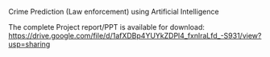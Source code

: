 Crime Prediction (Law enforcement) using Artificial Intelligence

The complete Project report/PPT is available for download:
https://drive.google.com/file/d/1afXDBp4YUYkZDPl4_fxnlraLfd_-S931/view?usp=sharing
